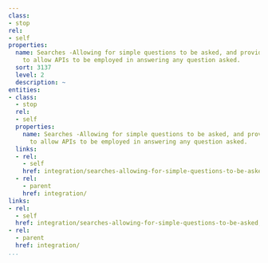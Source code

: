```yaml
---
class:
- stop
rel:
- self
properties:
  name: Searches -Allowing for simple questions to be asked, and provide a framework
    to allow APIs to be employed in answering any question asked.
  sort: 3137
  level: 2
  description: ~
entities:
- class:
  - stop
  rel:
  - self
  properties:
    name: Searches -Allowing for simple questions to be asked, and provide a framework
      to allow APIs to be employed in answering any question asked.
  links:
  - rel:
    - self
    href: integration/searches-allowing-for-simple-questions-to-be-asked,-and-provide-a-framework-to-allow-apis-to-be-employed-in-answering-any-question-asked..md
  - rel:
    - parent
    href: integration/
links:
- rel:
  - self
  href: integration/searches-allowing-for-simple-questions-to-be-asked,-and-provide-a-framework-to-allow-apis-to-be-employed-in-answering-any-question-asked..md
- rel:
  - parent
  href: integration/
...
```

